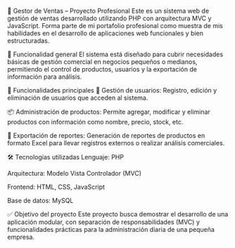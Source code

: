﻿🛒 Gestor de Ventas – Proyecto Profesional
Este es un sistema web de gestión de ventas desarrollado utilizando PHP con arquitectura MVC y JavaScript. Forma parte de mi portafolio profesional como muestra de mis habilidades en el desarrollo de aplicaciones web funcionales y bien estructuradas.

🎯 Funcionalidad general
El sistema está diseñado para cubrir necesidades básicas de gestión comercial en negocios pequeños o medianos, permitiendo el control de productos, usuarios y la exportación de información para análisis.

🔧 Funcionalidades principales
👤 Gestión de usuarios:
Registro, edición y eliminación de usuarios que acceden al sistema.

📦 Administración de productos:
Permite agregar, modificar y eliminar productos con información como nombre, precio, stock, etc.

📄 Exportación de reportes:
Generación de reportes de productos en formato Excel para llevar registros externos o realizar análisis comerciales.

🛠️ Tecnologías utilizadas
Lenguaje: PHP

Arquitectura: Modelo Vista Controlador (MVC)

Frontend: HTML, CSS, JavaScript

Base de datos: MySQL

✅ Objetivo del proyecto
Este proyecto busca demostrar el desarrollo de una aplicación modular, con separación de responsabilidades (MVC) y funcionalidades prácticas para la administración diaria de una pequeña empresa.


